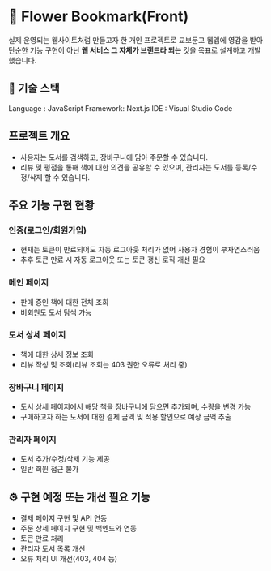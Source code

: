 # 🪻 Flower Bookmark(Front)

실제 운영되는 웹사이트처럼 만들고자 한 개인 프로젝트로 교보문고 웹앱에 영감을 받아 단순한 기능 구현이 아닌 **웹 서비스 그 자체가 브랜드라 되는** 것을 목표로 설계하고 개발했습니다.

## 🔨 기술 스택
Language : JavaScript
Framework: Next.js
IDE : Visual Studio Code


## 프로젝트 개요
 - 사용자는 도서를 검색하고, 장바구니에 담아 주문할 수 있습니다.
 - 리뷰 및 평점을 통해 책에 대한 의견을 공유할 수 있으며, 관리자는 도서를 등록/수정/삭제 할 수 있습니다.

## 주요 기능 구현 현황

### 인증(로그인/회원가입)
 - 현재는 토큰이 만료되어도 자동 로그아웃 처리가 없어 사용자 경험이 부자연스러움
 - 추후 토큰 만료 시 자동 로그아웃 또는 토큰 갱신 로직 개선 필요
 
### 메인 페이지
 - 판매 중인 책에 대한 전체 조회
 - 비회원도 도서 탐색 가능

### 도서 상세 페이지
 - 책에 대한 상세 정보 조회 
 - 리뷰 작성 및 조회(리뷰 조회는 403 권한 오류로 처리 중)

### 장바구니 페이지
 - 도서 상세 페이지에서 해당 책을 장바구니에 담으면 추가되며, 수량을 변경 가능
 - 구매하고자 하는 도서에 대한 결제 금액 및 적용 할인으로 예상 금액 추출

### 관리자 페이지
 - 도서 추가/수정/삭제 기능 제공
 - 일반 회원 접근 불가

## ⚙️ 구현 예정 또는 개선 필요 기능
- 결제 페이지 구현 및 API 연동
- 주문 상세 페이지 구현 및 백엔드와 연동
- 토큰 만료 처리
- 관리자 도서 목록 개선
- 오류 처리 UI 개선(403, 404 등)

